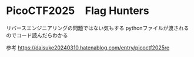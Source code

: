 # PicoCTF2025　Flag Hunters
リバースエンジニアリングの問題ではない気もする
pythonファイルが渡されるのでコード読んだらわかる

参考
https://daisuke20240310.hatenablog.com/entry/picoctf2025re